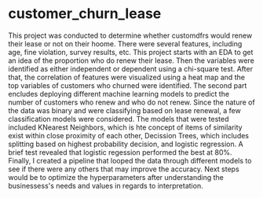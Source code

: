 # customer_churn_lease

This project was conducted to determine whether customdfrs would renew their lease or not on their hoome. There were several features, including age, fine violation, survey results, etc. This project starts with an EDA to get an idea of the proportion who do renew their lease. Then the variables were identified as either independent or dependent using a chi-square test. After that, the correlation of features were visualized using a heat map and the top variables of customers who churned were identified. The second part encludes deploying different machine learning models to predict the number of customers who renew and who do not renew. Since the nature of the data was binary and were classifying based on lease renewal, a few classification models were considered. The models that were tested included KNearest Neighbors, which is hte concept of items of similarity exist within close proximity of each other, Decission Trees, which includes splitting based on highest probability decision, and logistic regression. A brief test revealed that logistic regession performed the best at 80%. Finally, I created a pipeline that looped the data through different models to see if there were any others that may improve the accuracy. Next steps would be to optimize the hyperparameters after understanding the businessess's needs and values in regards to interpretation. 
